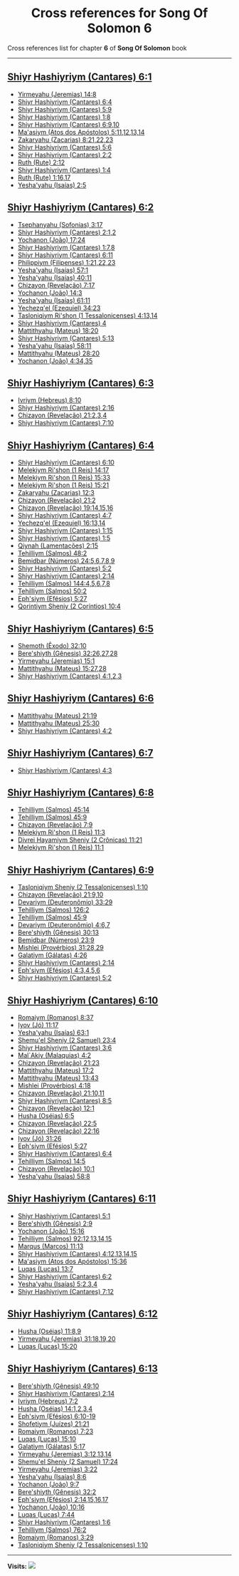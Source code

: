 <div align="center">

# Cross references for **Song Of Solomon 6**
</div>

Cross references list for chapter **6** of **Song Of Solomon** book

---

<h2 id="1"><a href="https://bible.ozzuu.com/pt_yah/Sos/6#1" target="_blank">Shiyr Hashiyriym (Cantares) 6:1</a></h2>

- [Yirmeyahu (Jeremias) 14:8](https://bible.ozzuu.com/pt_yah/Jer/14#8)
- [Shiyr Hashiyriym (Cantares) 6:4](https://bible.ozzuu.com/pt_yah/Sos/6#4)
- [Shiyr Hashiyriym (Cantares) 5:9](https://bible.ozzuu.com/pt_yah/Sos/5#9)
- [Shiyr Hashiyriym (Cantares) 1:8](https://bible.ozzuu.com/pt_yah/Sos/1#8)
- [Shiyr Hashiyriym (Cantares) 6:9,10](https://bible.ozzuu.com/pt_yah/Sos/6#9)
- [Ma'asiym (Atos dos Apóstolos) 5:11,12,13,14](https://bible.ozzuu.com/pt_yah/Act/5#11)
- [Zakaryahu (Zacarias) 8:21,22,23](https://bible.ozzuu.com/pt_yah/Zec/8#21)
- [Shiyr Hashiyriym (Cantares) 5:6](https://bible.ozzuu.com/pt_yah/Sos/5#6)
- [Shiyr Hashiyriym (Cantares) 2:2](https://bible.ozzuu.com/pt_yah/Sos/2#2)
- [Ruth (Rute) 2:12](https://bible.ozzuu.com/pt_yah/Rut/2#12)
- [Shiyr Hashiyriym (Cantares) 1:4](https://bible.ozzuu.com/pt_yah/Sos/1#4)
- [Ruth (Rute) 1:16,17](https://bible.ozzuu.com/pt_yah/Rut/1#16)
- [Yesha'yahu (Isaías) 2:5](https://bible.ozzuu.com/pt_yah/Isa/2#5)
<h2 id="2"><a href="https://bible.ozzuu.com/pt_yah/Sos/6#2" target="_blank">Shiyr Hashiyriym (Cantares) 6:2</a></h2>

- [Tsephanyahu (Sofonias) 3:17](https://bible.ozzuu.com/pt_yah/Zep/3#17)
- [Shiyr Hashiyriym (Cantares) 2:1,2](https://bible.ozzuu.com/pt_yah/Sos/2#1)
- [Yochanon (João) 17:24](https://bible.ozzuu.com/pt_yah/Joh/17#24)
- [Shiyr Hashiyriym (Cantares) 1:7,8](https://bible.ozzuu.com/pt_yah/Sos/1#7)
- [Shiyr Hashiyriym (Cantares) 6:11](https://bible.ozzuu.com/pt_yah/Sos/6#11)
- [Philippiym (Filipenses) 1:21,22,23](https://bible.ozzuu.com/pt_yah/Php/1#21)
- [Yesha'yahu (Isaías) 57:1](https://bible.ozzuu.com/pt_yah/Isa/57#1)
- [Yesha'yahu (Isaías) 40:11](https://bible.ozzuu.com/pt_yah/Isa/40#11)
- [Chizayon (Revelação) 7:17](https://bible.ozzuu.com/pt_yah/Rev/7#17)
- [Yochanon (João) 14:3](https://bible.ozzuu.com/pt_yah/Joh/14#3)
- [Yesha'yahu (Isaías) 61:11](https://bible.ozzuu.com/pt_yah/Isa/61#11)
- [Yechezq'el (Ezequiel) 34:23](https://bible.ozzuu.com/pt_yah/Eze/34#23)
- [Tasloniqiym Ri'shon (1 Tessalonicenses) 4:13,14](https://bible.ozzuu.com/pt_yah/1Th/4#13)
- [Shiyr Hashiyriym (Cantares) 4](https://bible.ozzuu.com/pt_yah/Sos/4)
- [Mattithyahu (Mateus) 18:20](https://bible.ozzuu.com/pt_yah/Mat/18#20)
- [Shiyr Hashiyriym (Cantares) 5:13](https://bible.ozzuu.com/pt_yah/Sos/5#13)
- [Yesha'yahu (Isaías) 58:11](https://bible.ozzuu.com/pt_yah/Isa/58#11)
- [Mattithyahu (Mateus) 28:20](https://bible.ozzuu.com/pt_yah/Mat/28#20)
- [Yochanon (João) 4:34,35](https://bible.ozzuu.com/pt_yah/Joh/4#34)
<h2 id="3"><a href="https://bible.ozzuu.com/pt_yah/Sos/6#3" target="_blank">Shiyr Hashiyriym (Cantares) 6:3</a></h2>

- [Ivriym (Hebreus) 8:10](https://bible.ozzuu.com/pt_yah/Heb/8#10)
- [Shiyr Hashiyriym (Cantares) 2:16](https://bible.ozzuu.com/pt_yah/Sos/2#16)
- [Chizayon (Revelação) 21:2,3,4](https://bible.ozzuu.com/pt_yah/Rev/21#2)
- [Shiyr Hashiyriym (Cantares) 7:10](https://bible.ozzuu.com/pt_yah/Sos/7#10)
<h2 id="4"><a href="https://bible.ozzuu.com/pt_yah/Sos/6#4" target="_blank">Shiyr Hashiyriym (Cantares) 6:4</a></h2>

- [Shiyr Hashiyriym (Cantares) 6:10](https://bible.ozzuu.com/pt_yah/Sos/6#10)
- [Melekiym Ri'shon (1 Reis) 14:17](https://bible.ozzuu.com/pt_yah/1Ki/14#17)
- [Melekiym Ri'shon (1 Reis) 15:33](https://bible.ozzuu.com/pt_yah/1Ki/15#33)
- [Melekiym Ri'shon (1 Reis) 15:21](https://bible.ozzuu.com/pt_yah/1Ki/15#21)
- [Zakaryahu (Zacarias) 12:3](https://bible.ozzuu.com/pt_yah/Zec/12#3)
- [Chizayon (Revelação) 21:2](https://bible.ozzuu.com/pt_yah/Rev/21#2)
- [Chizayon (Revelação) 19:14,15,16](https://bible.ozzuu.com/pt_yah/Rev/19#14)
- [Shiyr Hashiyriym (Cantares) 4:7](https://bible.ozzuu.com/pt_yah/Sos/4#7)
- [Yechezq'el (Ezequiel) 16:13,14](https://bible.ozzuu.com/pt_yah/Eze/16#13)
- [Shiyr Hashiyriym (Cantares) 1:15](https://bible.ozzuu.com/pt_yah/Sos/1#15)
- [Shiyr Hashiyriym (Cantares) 1:5](https://bible.ozzuu.com/pt_yah/Sos/1#5)
- [Qiynah (Lamentações) 2:15](https://bible.ozzuu.com/pt_yah/Lam/2#15)
- [Tehilliym (Salmos) 48:2](https://bible.ozzuu.com/pt_yah/Psa/48#2)
- [Bemidbar (Números) 24:5,6,7,8,9](https://bible.ozzuu.com/pt_yah/Num/24#5)
- [Shiyr Hashiyriym (Cantares) 5:2](https://bible.ozzuu.com/pt_yah/Sos/5#2)
- [Shiyr Hashiyriym (Cantares) 2:14](https://bible.ozzuu.com/pt_yah/Sos/2#14)
- [Tehilliym (Salmos) 144:4,5,6,7,8](https://bible.ozzuu.com/pt_yah/Psa/144#4)
- [Tehilliym (Salmos) 50:2](https://bible.ozzuu.com/pt_yah/Psa/50#2)
- [Eph'siym (Efésios) 5:27](https://bible.ozzuu.com/pt_yah/Eph/5#27)
- [Qorintiym Sheniy (2 Coríntios) 10:4](https://bible.ozzuu.com/pt_yah/2Co/10#4)
<h2 id="5"><a href="https://bible.ozzuu.com/pt_yah/Sos/6#5" target="_blank">Shiyr Hashiyriym (Cantares) 6:5</a></h2>

- [Shemoth (Êxodo) 32:10](https://bible.ozzuu.com/pt_yah/Exo/32#10)
- [Bere'shiyth (Gênesis) 32:26,27,28](https://bible.ozzuu.com/pt_yah/Gen/32#26)
- [Yirmeyahu (Jeremias) 15:1](https://bible.ozzuu.com/pt_yah/Jer/15#1)
- [Mattithyahu (Mateus) 15:27,28](https://bible.ozzuu.com/pt_yah/Mat/15#27)
- [Shiyr Hashiyriym (Cantares) 4:1,2,3](https://bible.ozzuu.com/pt_yah/Sos/4#1)
<h2 id="6"><a href="https://bible.ozzuu.com/pt_yah/Sos/6#6" target="_blank">Shiyr Hashiyriym (Cantares) 6:6</a></h2>

- [Mattithyahu (Mateus) 21:19](https://bible.ozzuu.com/pt_yah/Mat/21#19)
- [Mattithyahu (Mateus) 25:30](https://bible.ozzuu.com/pt_yah/Mat/25#30)
- [Shiyr Hashiyriym (Cantares) 4:2](https://bible.ozzuu.com/pt_yah/Sos/4#2)
<h2 id="7"><a href="https://bible.ozzuu.com/pt_yah/Sos/6#7" target="_blank">Shiyr Hashiyriym (Cantares) 6:7</a></h2>

- [Shiyr Hashiyriym (Cantares) 4:3](https://bible.ozzuu.com/pt_yah/Sos/4#3)
<h2 id="8"><a href="https://bible.ozzuu.com/pt_yah/Sos/6#8" target="_blank">Shiyr Hashiyriym (Cantares) 6:8</a></h2>

- [Tehilliym (Salmos) 45:14](https://bible.ozzuu.com/pt_yah/Psa/45#14)
- [Tehilliym (Salmos) 45:9](https://bible.ozzuu.com/pt_yah/Psa/45#9)
- [Chizayon (Revelação) 7:9](https://bible.ozzuu.com/pt_yah/Rev/7#9)
- [Melekiym Ri'shon (1 Reis) 11:3](https://bible.ozzuu.com/pt_yah/1Ki/11#3)
- [Divrei Hayamiym Sheniy (2 Crônicas) 11:21](https://bible.ozzuu.com/pt_yah/2Ch/11#21)
- [Melekiym Ri'shon (1 Reis) 11:1](https://bible.ozzuu.com/pt_yah/1Ki/11#1)
<h2 id="9"><a href="https://bible.ozzuu.com/pt_yah/Sos/6#9" target="_blank">Shiyr Hashiyriym (Cantares) 6:9</a></h2>

- [Tasloniqiym Sheniy (2 Tessalonicenses) 1:10](https://bible.ozzuu.com/pt_yah/2Th/1#10)
- [Chizayon (Revelação) 21:9,10](https://bible.ozzuu.com/pt_yah/Rev/21#9)
- [Devariym (Deuteronômio) 33:29](https://bible.ozzuu.com/pt_yah/Deu/33#29)
- [Tehilliym (Salmos) 126:2](https://bible.ozzuu.com/pt_yah/Psa/126#2)
- [Tehilliym (Salmos) 45:9](https://bible.ozzuu.com/pt_yah/Psa/45#9)
- [Devariym (Deuteronômio) 4:6,7](https://bible.ozzuu.com/pt_yah/Deu/4#6)
- [Bere'shiyth (Gênesis) 30:13](https://bible.ozzuu.com/pt_yah/Gen/30#13)
- [Bemidbar (Números) 23:9](https://bible.ozzuu.com/pt_yah/Num/23#9)
- [Mishlei (Provérbios) 31:28,29](https://bible.ozzuu.com/pt_yah/Pro/31#28)
- [Galatiym (Gálatas) 4:26](https://bible.ozzuu.com/pt_yah/Gal/4#26)
- [Shiyr Hashiyriym (Cantares) 2:14](https://bible.ozzuu.com/pt_yah/Sos/2#14)
- [Eph'siym (Efésios) 4:3,4,5,6](https://bible.ozzuu.com/pt_yah/Eph/4#3)
- [Shiyr Hashiyriym (Cantares) 5:2](https://bible.ozzuu.com/pt_yah/Sos/5#2)
<h2 id="10"><a href="https://bible.ozzuu.com/pt_yah/Sos/6#10" target="_blank">Shiyr Hashiyriym (Cantares) 6:10</a></h2>

- [Romaiym (Romanos) 8:37](https://bible.ozzuu.com/pt_yah/Rom/8#37)
- [Iyov (Jó) 11:17](https://bible.ozzuu.com/pt_yah/Job/11#17)
- [Yesha'yahu (Isaías) 63:1](https://bible.ozzuu.com/pt_yah/Isa/63#1)
- [Shemu'el Sheniy (2 Samuel) 23:4](https://bible.ozzuu.com/pt_yah/2Sm/23#4)
- [Shiyr Hashiyriym (Cantares) 3:6](https://bible.ozzuu.com/pt_yah/Sos/3#6)
- [Mal`Akiy (Malaquias) 4:2](https://bible.ozzuu.com/pt_yah/Mal/4#2)
- [Chizayon (Revelação) 21:23](https://bible.ozzuu.com/pt_yah/Rev/21#23)
- [Mattithyahu (Mateus) 17:2](https://bible.ozzuu.com/pt_yah/Mat/17#2)
- [Mattithyahu (Mateus) 13:43](https://bible.ozzuu.com/pt_yah/Mat/13#43)
- [Mishlei (Provérbios) 4:18](https://bible.ozzuu.com/pt_yah/Pro/4#18)
- [Chizayon (Revelação) 21:10,11](https://bible.ozzuu.com/pt_yah/Rev/21#10)
- [Shiyr Hashiyriym (Cantares) 8:5](https://bible.ozzuu.com/pt_yah/Sos/8#5)
- [Chizayon (Revelação) 12:1](https://bible.ozzuu.com/pt_yah/Rev/12#1)
- [Husha (Oséias) 6:5](https://bible.ozzuu.com/pt_yah/Hos/6#5)
- [Chizayon (Revelação) 22:5](https://bible.ozzuu.com/pt_yah/Rev/22#5)
- [Chizayon (Revelação) 22:16](https://bible.ozzuu.com/pt_yah/Rev/22#16)
- [Iyov (Jó) 31:26](https://bible.ozzuu.com/pt_yah/Job/31#26)
- [Eph'siym (Efésios) 5:27](https://bible.ozzuu.com/pt_yah/Eph/5#27)
- [Shiyr Hashiyriym (Cantares) 6:4](https://bible.ozzuu.com/pt_yah/Sos/6#4)
- [Tehilliym (Salmos) 14:5](https://bible.ozzuu.com/pt_yah/Psa/14#5)
- [Chizayon (Revelação) 10:1](https://bible.ozzuu.com/pt_yah/Rev/10#1)
- [Yesha'yahu (Isaías) 58:8](https://bible.ozzuu.com/pt_yah/Isa/58#8)
<h2 id="11"><a href="https://bible.ozzuu.com/pt_yah/Sos/6#11" target="_blank">Shiyr Hashiyriym (Cantares) 6:11</a></h2>

- [Shiyr Hashiyriym (Cantares) 5:1](https://bible.ozzuu.com/pt_yah/Sos/5#1)
- [Bere'shiyth (Gênesis) 2:9](https://bible.ozzuu.com/pt_yah/Gen/2#9)
- [Yochanon (João) 15:16](https://bible.ozzuu.com/pt_yah/Joh/15#16)
- [Tehilliym (Salmos) 92:12,13,14,15](https://bible.ozzuu.com/pt_yah/Psa/92#12)
- [Marqus (Marcos) 11:13](https://bible.ozzuu.com/pt_yah/Mar/11#13)
- [Shiyr Hashiyriym (Cantares) 4:12,13,14,15](https://bible.ozzuu.com/pt_yah/Sos/4#12)
- [Ma'asiym (Atos dos Apóstolos) 15:36](https://bible.ozzuu.com/pt_yah/Act/15#36)
- [Luqas (Lucas) 13:7](https://bible.ozzuu.com/pt_yah/Luk/13#7)
- [Shiyr Hashiyriym (Cantares) 6:2](https://bible.ozzuu.com/pt_yah/Sos/6#2)
- [Yesha'yahu (Isaías) 5:2,3,4](https://bible.ozzuu.com/pt_yah/Isa/5#2)
- [Shiyr Hashiyriym (Cantares) 7:12](https://bible.ozzuu.com/pt_yah/Sos/7#12)
<h2 id="12"><a href="https://bible.ozzuu.com/pt_yah/Sos/6#12" target="_blank">Shiyr Hashiyriym (Cantares) 6:12</a></h2>

- [Husha (Oséias) 11:8,9](https://bible.ozzuu.com/pt_yah/Hos/11#8)
- [Yirmeyahu (Jeremias) 31:18,19,20](https://bible.ozzuu.com/pt_yah/Jer/31#18)
- [Luqas (Lucas) 15:20](https://bible.ozzuu.com/pt_yah/Luk/15#20)
<h2 id="13"><a href="https://bible.ozzuu.com/pt_yah/Sos/6#13" target="_blank">Shiyr Hashiyriym (Cantares) 6:13</a></h2>

- [Bere'shiyth (Gênesis) 49:10](https://bible.ozzuu.com/pt_yah/Gen/49#10)
- [Shiyr Hashiyriym (Cantares) 2:14](https://bible.ozzuu.com/pt_yah/Sos/2#14)
- [Ivriym (Hebreus) 7:2](https://bible.ozzuu.com/pt_yah/Heb/7#2)
- [Husha (Oséias) 14:1,2,3,4](https://bible.ozzuu.com/pt_yah/Hos/14#1)
- [Eph'siym (Efésios) 6:10-19](https://bible.ozzuu.com/pt_yah/Eph/6#10)
- [Shofetiym (Juízes) 21:21](https://bible.ozzuu.com/pt_yah/Jdg/21#21)
- [Romaiym (Romanos) 7:23](https://bible.ozzuu.com/pt_yah/Rom/7#23)
- [Luqas (Lucas) 15:10](https://bible.ozzuu.com/pt_yah/Luk/15#10)
- [Galatiym (Gálatas) 5:17](https://bible.ozzuu.com/pt_yah/Gal/5#17)
- [Yirmeyahu (Jeremias) 3:12,13,14](https://bible.ozzuu.com/pt_yah/Jer/3#12)
- [Shemu'el Sheniy (2 Samuel) 17:24](https://bible.ozzuu.com/pt_yah/2Sm/17#24)
- [Yirmeyahu (Jeremias) 3:22](https://bible.ozzuu.com/pt_yah/Jer/3#22)
- [Yesha'yahu (Isaías) 8:6](https://bible.ozzuu.com/pt_yah/Isa/8#6)
- [Yochanon (João) 9:7](https://bible.ozzuu.com/pt_yah/Joh/9#7)
- [Bere'shiyth (Gênesis) 32:2](https://bible.ozzuu.com/pt_yah/Gen/32#2)
- [Eph'siym (Efésios) 2:14,15,16,17](https://bible.ozzuu.com/pt_yah/Eph/2#14)
- [Yochanon (João) 10:16](https://bible.ozzuu.com/pt_yah/Joh/10#16)
- [Luqas (Lucas) 7:44](https://bible.ozzuu.com/pt_yah/Luk/7#44)
- [Shiyr Hashiyriym (Cantares) 1:6](https://bible.ozzuu.com/pt_yah/Sos/1#6)
- [Tehilliym (Salmos) 76:2](https://bible.ozzuu.com/pt_yah/Psa/76#2)
- [Romaiym (Romanos) 3:29](https://bible.ozzuu.com/pt_yah/Rom/3#29)
- [Tasloniqiym Sheniy (2 Tessalonicenses) 1:10](https://bible.ozzuu.com/pt_yah/2Th/1#10)


---

**Visits:**
![](https://profile-counter.glitch.me/visitCounter_crossrefs39/count.svg)
